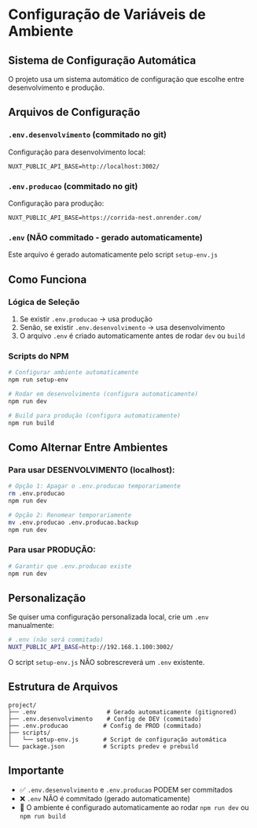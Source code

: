 # Configuração de Variáveis de Ambiente

## Sistema de Configuração Automática

O projeto usa um sistema automático de configuração que escolhe entre desenvolvimento e produção.

## Arquivos de Configuração

### `.env.desenvolvimento` (commitado no git)
Configuração para desenvolvimento local:
```env
NUXT_PUBLIC_API_BASE=http://localhost:3002/
```

### `.env.producao` (commitado no git)
Configuração para produção:
```env
NUXT_PUBLIC_API_BASE=https://corrida-nest.onrender.com/
```

### `.env` (NÃO commitado - gerado automaticamente)
Este arquivo é gerado automaticamente pelo script `setup-env.js`

## Como Funciona

### Lógica de Seleção
1. Se existir `.env.producao` → usa produção
2. Senão, se existir `.env.desenvolvimento` → usa desenvolvimento
3. O arquivo `.env` é criado automaticamente antes de rodar `dev` ou `build`

### Scripts do NPM

```bash
# Configurar ambiente automaticamente
npm run setup-env

# Rodar em desenvolvimento (configura automaticamente)
npm run dev

# Build para produção (configura automaticamente)
npm run build
```

## Como Alternar Entre Ambientes

### Para usar DESENVOLVIMENTO (localhost):
```bash
# Opção 1: Apagar o .env.producao temporariamente
rm .env.producao
npm run dev

# Opção 2: Renomear temporariamente
mv .env.producao .env.producao.backup
npm run dev
```

### Para usar PRODUÇÃO:
```bash
# Garantir que .env.producao existe
npm run dev
```

## Personalização

Se quiser uma configuração personalizada local, crie um `.env` manualmente:

```bash
# .env (não será commitado)
NUXT_PUBLIC_API_BASE=http://192.168.1.100:3002/
```

O script `setup-env.js` NÃO sobrescreverá um `.env` existente.

## Estrutura de Arquivos

```
project/
├── .env                    # Gerado automaticamente (gitignored)
├── .env.desenvolvimento    # Config de DEV (commitado)
├── .env.producao          # Config de PROD (commitado)
├── scripts/
│   └── setup-env.js       # Script de configuração automática
└── package.json           # Scripts predev e prebuild
```

## Importante

- ✅ `.env.desenvolvimento` e `.env.producao` PODEM ser commitados
- ❌ `.env` NÃO é commitado (gerado automaticamente)
- 🔄 O ambiente é configurado automaticamente ao rodar `npm run dev` ou `npm run build`

